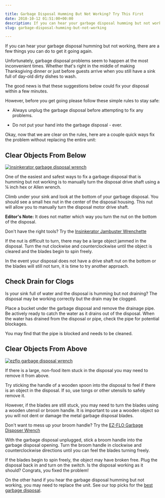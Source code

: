 ```yaml
---

title: Garbage Disposal Humming But Not Working? Try This First
date: 2018-10-12 01:51:00+00:00
description: If you can hear your garbage disposal humming but not working, there are a few things you can do to get it going again.
slug: garbage-disposal-humming-but-not-working

---
```


If you can hear your garbage disposal humming but not working, there are a few things you can do to get it going again. 

Unfortunately, garbage disposal problems seem to happen at the most inconvenient times. Whether that's right in the middle of making Thanksgiving dinner or just before guests arrive when you still have a sink full of day-old dirty dishes to wash. 

The good news is that these suggestions below could fix your disposal within a few minutes.

However, before you get going please follow these simple rules to stay safe:


  * Always unplug the garbage disposal before attempting to fix any problems.


  * Do not put your hand into the garbage disposal - ever.



Okay, now that we are clear on the rules, here are a couple quick ways fix the problem without replacing the entire unit:



## Clear Objects From Below



[![insinkerator garbage disposal wrench](https://www.doorwaysmagazine.com/wp-content/uploads/garbage_disposal_wrench-300x300.jpg)](http://amzn.com/B000BQ7WE0?tag=doorways-20)

One of the easiest and safest ways to fix a garbage disposal that is humming but not working is to manually turn the disposal drive shaft using a ¼ inch hex or Allen wrench. 

Climb under your sink and look at the bottom of your garbage disposal. You should see a small hex nut in the center of the disposal housing. This nut will allow you to manually turn the disposal motor drive shaft. 

**Editor's Note:** It does not matter which way you turn the nut on the bottom of the disposal.

Don't have the right tools? Try the [Insinkerator Jambuster Wrenchette](http://amzn.com/B000BQ7WE0?tag=doorways-20)

If the nut is difficult to turn, there may be a large object jammed in the disposal. Turn the nut clockwise and counterclockwise until the object is cleared and the blades begin to spin freely.

In the event your disposal does not have a drive shaft nut on the bottom or the blades will still not turn, it is time to try another approach.



## Check Drain for Clogs



Is your sink full of water and the disposal is humming but not draining? The disposal may be working correctly but the drain may be clogged.

Place a bucket under the garbage disposal and remove the drainage pipe. Be actively ready to catch the water as it drains out of the disposal. When the water has drained from the disposal or pipe, check the pipe for potential blockages. 

You may find that the pipe is blocked and needs to be cleaned. 



## Clear Objects From Above



[![ezflo garbage disposal wrench](https://www.doorwaysmagazine.com/wp-content/uploads/ezflo_garbage_disposal_wrench-300x300.jpg)](http://amzn.com/B00065DMQI?tag=doorways-20)

If there is a large, non-food item stuck in the disposal you may need to remove it from above. 

Try sticking the handle of a wooden spoon into the disposal to feel if there is an object in the disposal. If so, use tongs or other utensils to safely remove it.

However, if the blades are still stuck, you may need to turn the blades using a wooden utensil or broom handle. It is important to use a wooden object so you will not dent or damage the metal garbage disposal blades.

Don't want to mess up your broom handle? Try the [EZ-FLO Garbage Disposer Wrench](http://amzn.com/B00065DMQI?tag=doorways-20)

With the garbage disposal unplugged, stick a broom handle into the garbage disposal opening. Turn the broom handle in clockwise and counterclockwise directions until you can feel the blades turning freely.

If the blades begin to spin freely, the object may have broken free. Plug the disposal back in and turn on the switch. Is the disposal working as it should? Congrats, you fixed the problem!

On the other hand if you hear the garbage disposal humming but not working, you may need to replace the unit. See our top picks for the [best garbage disposal](https://www.doorwaysmagazine.com/editors-choice-best-garbage-disposal/).
